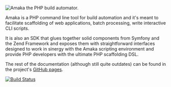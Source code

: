 ![Amaka the PHP build automator.](https://raw.github.com/trashofmasters/amaka/gh-pages/img/amaka.png?raw=true)

Amaka is a PHP command line tool for build automation and it's meant to facilitate scaffolding of web applications, batch processing, write interactive CLI scripts.

It is also an SDK that glues together solid components from Symfony and the Zend Framework and exposes them with straightforward interfaces designed to work in sinergy with the Amaka scripting environment and provide PHP developers with the ultimate PHP scaffolding DSL.


The rest of the documentation (although still quite outdates) can be found in the project's [GitHub pages](http://trashofmasters.github.com/amaka).

[![Build Status](https://travis-ci.org/trashofmasters/amaka.png?branch=develop)](https://travis-ci.org/trashofmasters/amaka)
